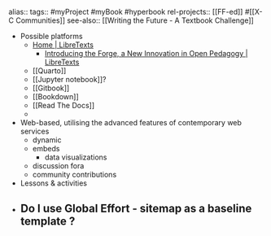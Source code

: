 alias::
tags:: #myProject #myBook #hyperbook
rel-projects:: [[FF-ed]] #[[X-C Communities]]
see-also:: [[Writing the Future - A Textbook Challenge]]

- Possible platforms
	- [Home | LibreTexts](https://libretexts.org/)
		- [Introducing the Forge, a New Innovation in Open Pedagogy | LibreTexts](https://libretexts.org/blog/2025/06/11/introducing-forge-new-innovation-open-pedagogy)
	- [[Quarto]]
	- [[Jupyter notebook]]?
	- [[Gitbook]]
	- [[Bookdown]]
	- [[Read The Docs]]
	-
- Web-based, utilising the advanced features of contemporary web services
	- dynamic
	- embeds
		- data visualizations
	- discussion fora
	- community contributions
- Lessons & activities
- Do I use Global Effort - sitemap as a baseline template ?
	-
